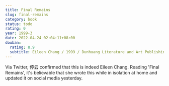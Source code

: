 ```yaml
---
title: Final Remains
slug: final-remains
category: book
status: todo
rating: 0
year: 1999-3
date: 2022-04-24 02:04:11+08:00
douban:
  rating: 8.9
  subtitle: Eileen Chang / 1999 / Dunhuang Literature and Art Publishing House
---
```


Via Twitter, 停云 confirmed that this is indeed Eileen Chang. Reading 'Final Remains', it's believable that she wrote this while in isolation at home and updated it on social media yesterday.
